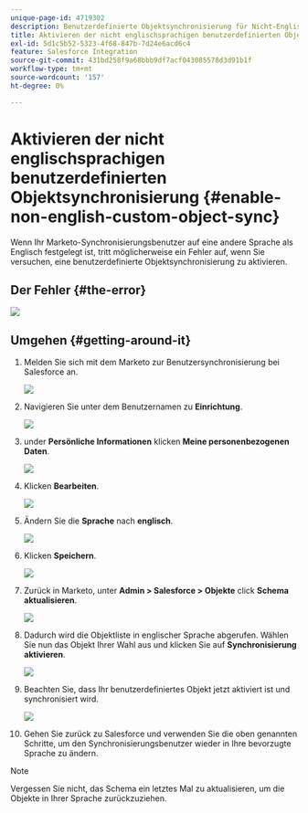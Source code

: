 ```yaml
---
unique-page-id: 4719302
description: Benutzerdefinierte Objektsynchronisierung für Nicht-Englisch aktivieren - Marketo-Dokumente - Produktdokumentation
title: Aktivieren der nicht englischsprachigen benutzerdefinierten Objektsynchronisierung
exl-id: 5d1c5b52-5323-4f68-847b-7d24e6acd6c4
feature: Salesforce Integration
source-git-commit: 431bd258f9a68bbb9df7acf043085578d3d91b1f
workflow-type: tm+mt
source-wordcount: '157'
ht-degree: 0%

---
```


# Aktivieren der nicht englischsprachigen benutzerdefinierten Objektsynchronisierung {#enable-non-english-custom-object-sync}

Wenn Ihr Marketo-Synchronisierungsbenutzer auf eine andere Sprache als Englisch festgelegt ist, tritt möglicherweise ein Fehler auf, wenn Sie versuchen, eine benutzerdefinierte Objektsynchronisierung zu aktivieren.

## Der Fehler {#the-error}

![](assets/image2014-12-10-13-3a17-3a51.png)

## Umgehen {#getting-around-it}

1. Melden Sie sich mit dem Marketo zur Benutzersynchronisierung bei Salesforce an.

   ![](assets/image2014-12-10-13-3a18-3a1.png)

1. Navigieren Sie unter dem Benutzernamen zu **Einrichtung**.

   ![](assets/image2014-12-10-13-3a18-3a11.png)

1. under **Persönliche Informationen** klicken **Meine personenbezogenen Daten**.

   ![](assets/image2014-12-10-13-3a18-3a22.png)

1. Klicken **Bearbeiten**.

   ![](assets/image2014-12-10-13-3a18-3a32.png)

1. Ändern Sie die **Sprache** nach **englisch**.

   ![](assets/image2014-12-10-13-3a18-3a45.png)

1. Klicken **Speichern**.

   ![](assets/image2014-12-10-13-3a18-3a55.png)

1. Zurück in Marketo, unter **Admin > Salesforce > Objekte** click **Schema aktualisieren**.

   ![](assets/image2014-12-10-13-3a19-3a6.png)

1. Dadurch wird die Objektliste in englischer Sprache abgerufen. Wählen Sie nun das Objekt Ihrer Wahl aus und klicken Sie auf **Synchronisierung aktivieren**.

   ![](assets/image2014-12-10-13-3a19-3a16.png)

1. Beachten Sie, dass Ihr benutzerdefiniertes Objekt jetzt aktiviert ist und synchronisiert wird.

   ![](assets/image2014-12-10-13-3a19-3a26.png)

1. Gehen Sie zurück zu Salesforce und verwenden Sie die oben genannten Schritte, um den Synchronisierungsbenutzer wieder in Ihre bevorzugte Sprache zu ändern.

>[!NOTE]
>
>Vergessen Sie nicht, das Schema ein letztes Mal zu aktualisieren, um die Objekte in Ihrer Sprache zurückzuziehen.
